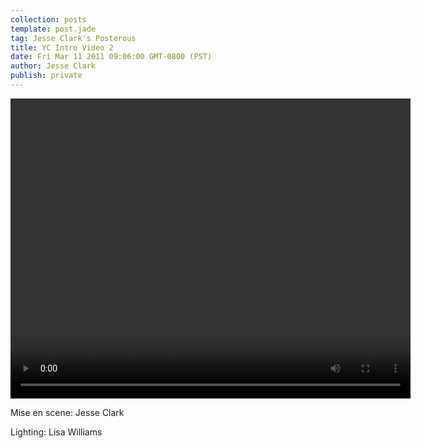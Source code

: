 ```yaml
---
collection: posts
template: post.jade
tag: Jesse Clark's Posterous
title: YC Intro Video 2
date: Fri Mar 11 2011 09:06:00 GMT-0800 (PST)
author: Jesse Clark
publish: private
---
```


<video controls="controls" width="640" height="480" name="YC Intro.mov" src="/posterous-import/2011/03/351551-Movie on 2011-03-10 at 20.06.mov"></video>

Mise en scene: Jesse Clark

Lighting: Lisa Williams
